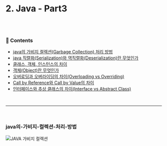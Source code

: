 # 2. Java - Part3
<br></br>
### :book: Contents
- [java의 가비지 컬렉션(Garbage Collection) 처리 방법](#java의-가비지-컬렉션-처리-방법)
- [java 직렬화(Serialization)와 역직렬화(Deserialization)란 무엇인가]()
- [클래스, 객체, 인스턴스의 차이]()
- [객체(Object)란 무엇인가]()
- [오버로딩과 오버라이딩의 차이(Overloading vs Overriding)]()
- [Call by Reference와 Call by Value의 차이]()
- [인터페이스와 추상 클래스의 차이(Interface vs Abstract Class)]()

<br>

---

<br>

### java의-가비지-컬렉션-처리-방법
![JAVA 가비지 컬렉션](https://cdn.educba.com/academy/wp-content/uploads/2019/10/What-is-Java-Garbage-Collector.png)
